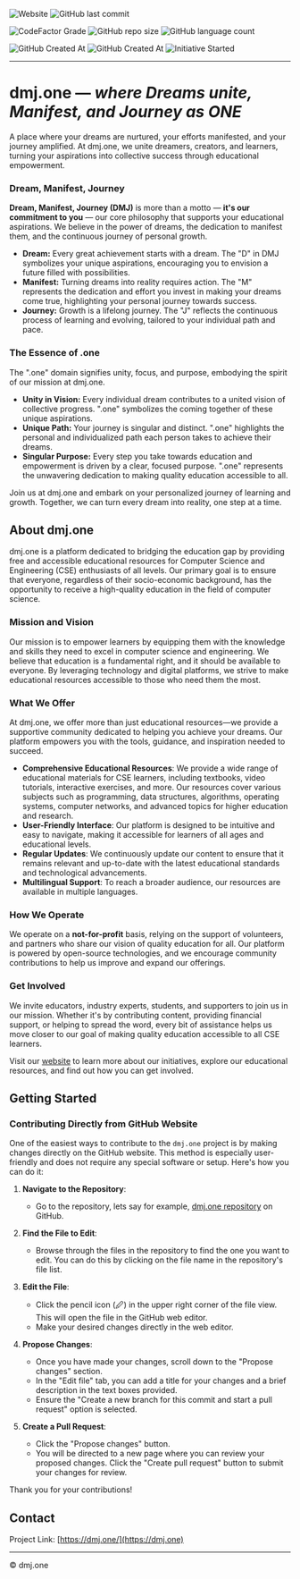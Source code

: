 <!--Code Efficiency: [![CodeFactor](https://www.codefactor.io/repository/github/dmjone/dmjone/badge)](https://www.codefactor.io/repository/github/dmjone/dmjone)-->
![Website](https://img.shields.io/website?url=https%3A%2F%2Fdmj.one&style=for-the-badge&logo=internetarchive&label=https%3A%2F%2Fdmj.one)  ![GitHub last commit](https://img.shields.io/github/last-commit/dmjone/dmjone?style=for-the-badge&label=last%20updated&logo=github)

![CodeFactor Grade](https://img.shields.io/codefactor/grade/github/dmjone/dmjone?style=for-the-badge&label=CodeFactor%20Efficiency&logo=codefactor)  ![GitHub repo size](https://img.shields.io/github/repo-size/dmjone/dmjone?style=for-the-badge&label=code%20size&logo=cloudflare)  ![GitHub language count](https://img.shields.io/github/languages/count/dmjone/dmjone?style=for-the-badge&label=top/total%20language&logo=html5) 

![GitHub Created At](https://img.shields.io/github/created-at/divyamohan1993/divyamohan1993.github.io?style=for-the-badge&logo=windowsterminal&label=live%20since&color=gold)  ![GitHub Created At](https://img.shields.io/github/created-at/dmjone/dmjone?style=for-the-badge&label=transferred%20here&logo=github)  ![Initiative Started](https://img.shields.io/badge/initiative%20started-april%202007-auto?style=for-the-badge&color=darkred)

***

# dmj.one — *where Dreams unite, Manifest, and Journey as ONE*


A place where your dreams are nurtured, your efforts manifested, and your journey amplified. At dmj.one, we unite dreamers, creators, and learners, turning your aspirations into collective success through educational empowerment.

### Dream, Manifest, Journey

**Dream, Manifest, Journey (DMJ)** is more than a motto — **it's our commitment to you** — our core philosophy that supports your educational aspirations. We believe in the power of dreams, the dedication to manifest them, and the continuous journey of personal growth. 

- **Dream:** Every great achievement starts with a dream. The "D" in DMJ symbolizes your unique aspirations, encouraging you to envision a future filled with possibilities.
- **Manifest:** Turning dreams into reality requires action. The "M" represents the dedication and effort you invest in making your dreams come true, highlighting your personal journey towards success.
- **Journey:** Growth is a lifelong journey. The "J" reflects the continuous process of learning and evolving, tailored to your individual path and pace.

<!-- - **Dream:** Aim high with your unique ambitions. The "D" in DMJ encourages you to dream boldly and creatively. -->
<!-- - **Manifest:** Realize your dreams through consistent effort. The "M" reflects the journey of transforming your ambitions into achievements. -->
<!-- - **Journey:** Learn and grow continuously. The "J" signifies the ongoing adventure of personal and professional development. -->

### The Essence of .one

The ".one" domain signifies unity, focus, and purpose, embodying the spirit of our mission at dmj.one.

- **Unity in Vision:** Every individual dream contributes to a united vision of collective progress. ".one" symbolizes the coming together of these unique aspirations.
- **Unique Path:** Your journey is singular and distinct. ".one" highlights the personal and individualized path each person takes to achieve their dreams.
- **Singular Purpose:** Every step you take towards education and empowerment is driven by a clear, focused purpose. ".one" represents the unwavering dedication to making quality education accessible to all.

Join us at dmj.one and embark on your personalized journey of learning and growth. Together, we can turn every dream into reality, one step at a time.

## About dmj.one

dmj.one is a platform dedicated to bridging the education gap by providing free and accessible educational resources for Computer Science and Engineering (CSE) enthusiasts of all levels. Our primary goal is to ensure that everyone, regardless of their socio-economic background, has the opportunity to receive a high-quality education in the field of computer science.

### Mission and Vision

Our mission is to empower learners by equipping them with the knowledge and skills they need to excel in computer science and engineering. We believe that education is a fundamental right, and it should be available to everyone. By leveraging technology and digital platforms, we strive to make educational resources accessible to those who need them the most.

### What We Offer

At dmj.one, we offer more than just educational resources—we provide a supportive community dedicated to helping you achieve your dreams. Our platform empowers you with the tools, guidance, and inspiration needed to succeed.

- **Comprehensive Educational Resources**: We provide a wide range of educational materials for CSE learners, including textbooks, video tutorials, interactive exercises, and more. Our resources cover various subjects such as programming, data structures, algorithms, operating systems, computer networks, and advanced topics for higher education and research.
- **User-Friendly Interface**: Our platform is designed to be intuitive and easy to navigate, making it accessible for learners of all ages and educational levels.
- **Regular Updates**: We continuously update our content to ensure that it remains relevant and up-to-date with the latest educational standards and technological advancements.
- **Multilingual Support**: To reach a broader audience, our resources are available in multiple languages.

### How We Operate

We operate on a **not-for-profit** basis, relying on the support of volunteers, and partners who share our vision of quality education for all. Our platform is powered by open-source technologies, and we encourage community contributions to help us improve and expand our offerings.

### Get Involved

We invite educators, industry experts, students, and supporters to join us in our mission. Whether it's by contributing content, providing financial support, or helping to spread the word, every bit of assistance helps us move closer to our goal of making quality education accessible to all CSE learners.

Visit our [website](https://dmj.one) to learn more about our initiatives, explore our educational resources, and find out how you can get involved.

## Getting Started

### Contributing Directly from GitHub Website

One of the easiest ways to contribute to the `dmj.one` project is by making changes directly on the GitHub website. This method is especially user-friendly and does not require any special software or setup. Here's how you can do it:

1. **Navigate to the Repository**:
   - Go to the repository, lets say for example, [dmj.one repository](https://github.com/dmjone/dmjone) on GitHub.

2. **Find the File to Edit**:
   - Browse through the files in the repository to find the one you want to edit. You can do this by clicking on the file name in the repository's file list.

3. **Edit the File**:
   - Click the pencil icon (🖉) in the upper right corner of the file view. This will open the file in the GitHub web editor.
   - Make your desired changes directly in the web editor.

4. **Propose Changes**:
   - Once you have made your changes, scroll down to the "Propose changes" section.
   - In the "Edit file" tab, you can add a title for your changes and a brief description in the text boxes provided.
   - Ensure the "Create a new branch for this commit and start a pull request" option is selected.

5. **Create a Pull Request**:
   - Click the "Propose changes" button.
   - You will be directed to a new page where you can review your proposed changes. Click the "Create pull request" button to submit your changes for review.

Thank you for your contributions!

## Contact

Project Link: [https://dmj.one/](https://dmj.one)

***
&copy; dmj.one
